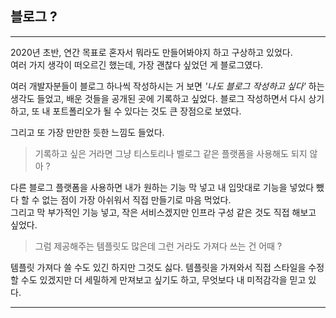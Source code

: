 ## 블로그 ?
___
2020년 초반, 연간 목표로 혼자서 뭐라도 만들어봐야지 하고 구상하고 있었다.   
여러 가지 생각이 떠오르긴 했는데, 가장 괜찮다 싶었던 게 블로그였다.
   
여러 개발자분들이 블로그 하나씩 작성하시는 거 보면 _'나도 블로그 작성하고 싶다'_ 하는 생각도 들었고,
배운 것들을 공개된 곳에 기록하고 싶었다. 블로그 작성하면서 다시 상기하고, 또 내 포트폴리오가 될 수 있다는 것도 큰 장점으로 보였다.   
   
그리고 또 가장 만만한 듯한 느낌도 들었다.

> 기록하고 싶은 거라면 그냥 티스토리나 벨로그 같은 플랫폼을 사용해도 되지 않아 ?

다른 블로그 플랫폼을 사용하면 내가 원하는 기능 막 넣고 내 입맛대로 기능을 넣었다 뺐다 할 수 없는 점이 가장 아쉬워서 직접 만들기로 마음 먹었다.  
그리고 막 부가적인 기능 넣고, 작은 서비스겠지만 인프라 구성 같은 것도 직접 해보고 싶었다.

> 그럼 제공해주는 템플릿도 많은데 그런 거라도 가져다 쓰는 건 어때 ?

템플릿 가져다 쓸 수도 있긴 하지만 그것도 싫다. 템플릿을 가져와서 직접 스타일을 수정할 수도 있겠지만 더 세밀하게 만져보고 싶기도 하고, 무엇보다 내 미적감각을 믿고 있다.
___
